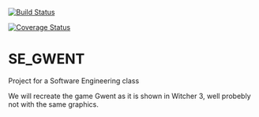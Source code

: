 [![Build Status](https://travis-ci.com/StefanGrad/SE_GWENT.svg?branch=workingVer)](https://travis-ci.com/StefanGrad/SE_GWENT)

[![Coverage Status](https://coveralls.io/repos/github/StefanGrad/SE_GWENT/badge.svg?branch=master)](https://coveralls.io/github/StefanGrad/SE_GWENT?branch=master)

# SE_GWENT
Project for a Software Engineering class

We will recreate the game Gwent as it is shown in Witcher 3, well probebly not with the same graphics.
